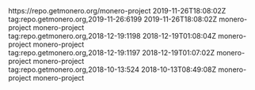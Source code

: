 <?xml version="1.0" encoding="UTF-8"?>
<feed xmlns="http://www.w3.org/2005/Atom" xmlns:media="http://search.yahoo.com/mrss/">
<title>monero-project activity</title>
<link href="https://repo.getmonero.org/monero-project.atom" rel="self" type="application/atom+xml"/>
<link href="https://repo.getmonero.org/monero-project" rel="alternate" type="text/html"/>
<id>https://repo.getmonero.org/monero-project</id>
<updated>2019-11-26T18:08:02Z</updated>
<entry>
  <id>tag:repo.getmonero.org,2019-11-26:6199</id>
  <link href="https://repo.getmonero.org/monero-project/gitian.sigs"/>
  <title>monero-project created project monero-project / gitian.sigs</title>
  <updated>2019-11-26T18:08:02Z</updated>
  <media:thumbnail width="40" height="40" url="https://secure.gravatar.com/avatar/6aacfa03cd2b36cf72ab1b41d974e79a?s=80&amp;d=identicon"/>
  <author>
    <username>monero-project</username>
    <name>monero-project</name>
    <email></email>
  </author>
  <summary type="xhtml">
  </summary>
</entry>
<entry>
  <id>tag:repo.getmonero.org,2018-12-19:1198</id>
  <link href="https://repo.getmonero.org/monero-project/ccs-proposals"/>
  <title>monero-project created project monero-project / CCS Proposals</title>
  <updated>2018-12-19T01:08:04Z</updated>
  <media:thumbnail width="40" height="40" url="https://secure.gravatar.com/avatar/6aacfa03cd2b36cf72ab1b41d974e79a?s=80&amp;d=identicon"/>
  <author>
    <username>monero-project</username>
    <name>monero-project</name>
    <email></email>
  </author>
  <summary type="xhtml">
  </summary>
</entry>
<entry>
  <id>tag:repo.getmonero.org,2018-12-19:1197</id>
  <link href="https://repo.getmonero.org/monero-project/ccs-back"/>
  <title>monero-project created project monero-project / CCS Backend</title>
  <updated>2018-12-19T01:07:02Z</updated>
  <media:thumbnail width="40" height="40" url="https://secure.gravatar.com/avatar/6aacfa03cd2b36cf72ab1b41d974e79a?s=80&amp;d=identicon"/>
  <author>
    <username>monero-project</username>
    <name>monero-project</name>
    <email></email>
  </author>
  <summary type="xhtml">
  </summary>
</entry>
<entry>
  <id>tag:repo.getmonero.org,2018-10-13:524</id>
  <link href="https://repo.getmonero.org/monero-project/ccs-front"/>
  <title>monero-project created project monero-project / CCS Frontend</title>
  <updated>2018-10-13T08:49:08Z</updated>
  <media:thumbnail width="40" height="40" url="https://secure.gravatar.com/avatar/6aacfa03cd2b36cf72ab1b41d974e79a?s=80&amp;d=identicon"/>
  <author>
    <username>monero-project</username>
    <name>monero-project</name>
    <email></email>
  </author>
  <summary type="xhtml">
  </summary>
</entry>
</feed>
